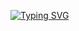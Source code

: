 [![Typing SVG](https://readme-typing-svg.herokuapp.com?font=Fira+Code&pause=1000&width=435&lines=Meu+nome+%C3%A9+Tony;Bem+vindo+ao+meu+GitHub+%5E%5E)](https://git.io/typing-svg)

<!--
**TonyCleriston/TonyCleriston** is a ✨ _special_ ✨ repository because its `README.md` (this file) appears on your GitHub profile.

Here are some ideas to get you started:

- 🔭 I’m currently working on ...
- 🌱 I’m currently learning ...
- 👯 I’m looking to collaborate on ...
- 🤔 I’m looking for help with ...
- 💬 Ask me about ...
- 📫 How to reach me: ...
- 😄 Pronouns: ...
- ⚡ Fun fact: ...
-->
